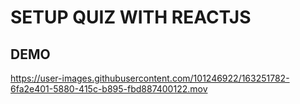 # SETUP QUIZ WITH REACTJS
## DEMO


https://user-images.githubusercontent.com/101246922/163251782-6fa2e401-5880-415c-b895-fbd887400122.mov


